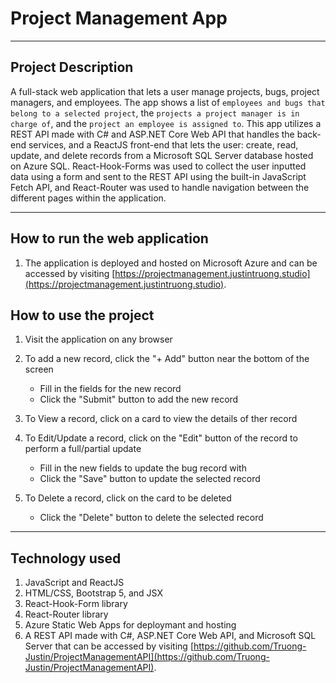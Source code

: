 # Project Management App
---

## Project Description
A full-stack web application that lets a user manage projects, bugs, project managers, and employees. The app shows a list of `employees and bugs that belong to a selected project`, the `projects a project manager is in charge of`, and the `project an employee is assigned to`. This app utilizes a REST API made with C# and ASP.NET Core Web API that handles the back-end services, and a ReactJS front-end that lets the user: create, read, update, and delete records from a Microsoft SQL Server database hosted on Azure SQL. React-Hook-Forms was used to collect the user inputted data using a form and sent to the REST API using the built-in JavaScript Fetch API, and React-Router was used to handle navigation between the different pages within the application. 


---
## How to run the web application
1. The application is deployed and hosted on Microsoft Azure and can be accessed by visiting [https://projectmanagement.justintruong.studio](https://projectmanagement.justintruong.studio).


## How to use the project
1. Visit the application on any browser

2. To add a new record, click the "+ Add" button near the bottom of the screen
    - Fill in the fields for the new record
    - Click the "Submit" button to add the new record
    
3. To View a record, click on a card to view the details of ther record

4. To Edit/Update a record, click on the "Edit" button of the record to perform a full/partial update
    - Fill in the new fields to update the bug record with
    - Click the "Save" button to update the selected record 
    
5. To Delete a record, click on the card to be deleted 
    - Click the "Delete" button to delete the selected record


---
## Technology used
1. JavaScript and ReactJS
2. HTML/CSS, Bootstrap 5, and JSX
3. React-Hook-Form library
4. React-Router library
5. Azure Static Web Apps for deploymant and hosting
6. A REST API made with C#, ASP.NET Core Web API, and Microsoft SQL Server that can be accessed by visiting [https://github.com/Truong-Justin/ProjectManagementAPI](https://github.com/Truong-Justin/ProjectManagementAPI).




